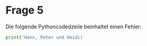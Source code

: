 # Frage 5

Die folgende Pythoncodedzeile beinhaltet einen Fehler:

````python
print('Hans, Peter und Heidi)
````